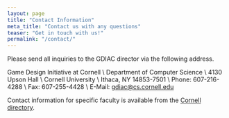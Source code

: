 ```yaml
---
layout: page
title: "Contact Information"
meta_title: "Contact us with any questions"
teaser: "Get in touch with us!"
permalink: "/contact/"
---
```


Please send all inquiries to the GDIAC director via the following address.

Game Design Initiative at Cornell \\
Department of Computer Science \\
4130 Upson Hall \\
Cornell University \\
Ithaca, NY 14853-7501 \\
Phone: 607-216-4288 \\
Fax: 607-255-4428 \\
E-Mail: gdiac@cs.cornell.edu

Contact information for specific faculty is available from the [Cornell directory][1].

[1]: http://www.cornell.edu/search/?tab=people&q=
